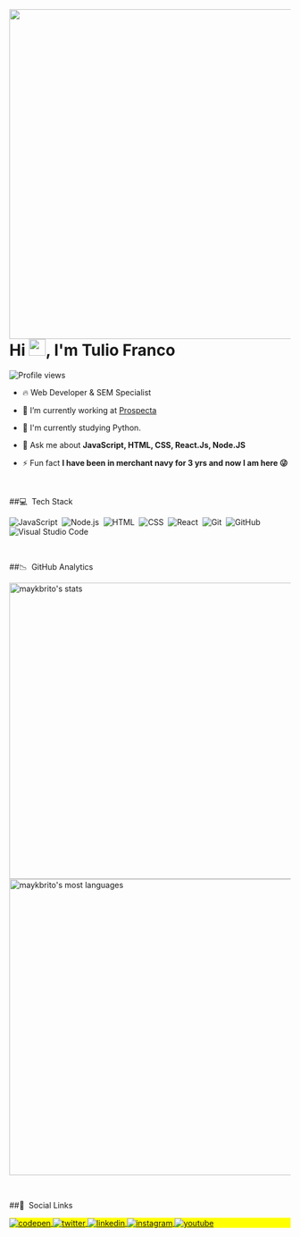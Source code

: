 
<img align="right" height="590em" src="https://raw.githubusercontent.com/gist/TulioFrancoSouza/64723fd44b51bce5d26e0fccbc671b2f/raw/2e9ffe3b38314a6953fc133bee3618862473310c/profile.svg"/>
<h1 align="left">Hi <img src="https://raw.githubusercontent.com/kaueMarques/kaueMarques/master/hi.gif" width="30px">, I'm Tulio Franco</h1>
<p align="left"> <img src="https://komarev.com/ghpvc/?username=TulioFrancoSouza&color=yellow" alt="Profile views" /> </p>



- 🔥 Web Developer & SEM Specialist 

- 🔭 I’m currently working at [Prospecta](http://www.prospectamarketing.com.br/)

- 📘 I'm currently studying Python.

- 💬 Ask me about **JavaScript, HTML, CSS, React.Js, Node.JS**

- ⚡ Fun fact **I have been in merchant navy for 3 yrs and now I am here 😜**

<br>

##💻 &nbsp;Tech Stack

![JavaScript](https://img.shields.io/badge/-JavaScript-05122A?style=flat&logo=javascript)&nbsp;
![Node.js](https://img.shields.io/badge/-Node.js-05122A?style=flat&logo=node.js)&nbsp;
![HTML](https://img.shields.io/badge/-HTML-05122A?style=flat&logo=HTML5)&nbsp;
![CSS](https://img.shields.io/badge/-CSS-05122A?style=flat&logo=CSS3&logoColor=1572B6)&nbsp;
![React](https://img.shields.io/badge/-React-05122A?style=flat&logo=react)&nbsp;
![Git](https://img.shields.io/badge/-Git-05122A?style=flat&logo=git)&nbsp;
![GitHub](https://img.shields.io/badge/-GitHub-05122A?style=flat&logo=github)&nbsp;
![Visual Studio Code](https://img.shields.io/badge/-Visual%20Studio%20Code-05122A?style=flat&logo=visual-studio-code&logoColor=007ACC)&nbsp;

<br>

##📉 &nbsp;GitHub Analytics

<p align="left">
<img width="530em" src="https://github-readme-stats.vercel.app/api?username=TulioFrancoSouza&show_icons=true&theme=vision-friendly-dark" alt="maykbrito's stats"/>
<img width="530em" src="https://github-readme-stats.vercel.app/api/top-langs/?username=TulioFrancoSouza&layout=compact&theme=vision-friendly-dark" alt="maykbrito's most languages"/>
</p>

<br>

##📱 &nbsp;Social Links

<p align="left" style="background:yellow">
<a href="https://codepen.io/maykbrito" target="_blank">
  <img align="center" src="https://img.shields.io/badge/-francotuliobr-05122A?style=flat&logo=codepen" alt="codepen"/>
</a>
<a href="https://twitter.com/francotuliobr" target="_blank">
  <img align="center" src="https://img.shields.io/badge/-francotuliobr-05122A?style=flat&logo=twitter" alt="twitter"/>  
</a>
<a href="https://linkedin.com/in/tuliofrancodesouza" target="_blank">
  <img align="center" src="https://img.shields.io/badge/-francotuliobr-05122A?style=flat&logo=linkedin" alt="linkedin"/>
</a>
<a href="https://www.instagram.com/francotuliobr" target="_blank">
 <img align="center" src="https://img.shields.io/badge/-francotuliobr-05122A?style=flat&logo=instagram" alt="instagram"/>
</a>
<a href="https://youtube.com/francotuliobr" target="_blank">
 <img align="center" src="https://img.shields.io/badge/-francotuliobr-05122A?style=flat&logo=youtube" alt="youtube"/>
</a>
</p>
